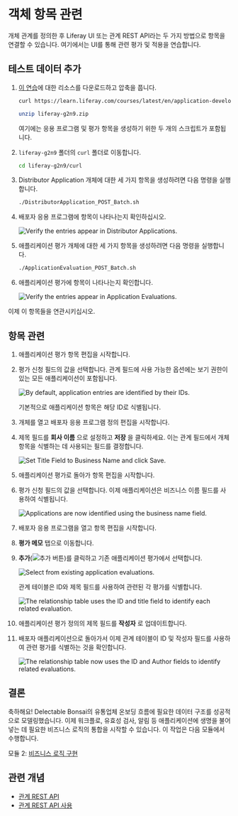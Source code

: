 # 객체 항목 관련

개체 관계를 정의한 후 Liferay UI 또는 관계 REST API라는 두 가지 방법으로 항목을 연결할 수 있습니다. 여기에서는 UI를 통해 관련 평가 및 적용을 연습합니다.

## 테스트 데이터 추가

1. [이 연습](./liferay-g2n9.zip)에 대한 리소스를 다운로드하고 압축을 풉니다.

   ```bash
   curl https://learn.liferay.com/courses/latest/en/application-development/modeling-data-structures/liferay-g2n9.zip -O
   ```

   ```bash
   unzip liferay-g2n9.zip
   ```

   여기에는 응용 프로그램 및 평가 항목을 생성하기 위한 두 개의 스크립트가 포함됩니다.

1. `liferay-g2n9` 폴더의 `curl` 폴더로 이동합니다.

   ```bash
   cd liferay-g2n9/curl
   ```

1. Distributor Application 개체에 대한 세 가지 항목을 생성하려면 다음 명령을 실행합니다.

   ```bash
   ./DistributorApplication_POST_Batch.sh
   ```

1. 배포자 응용 프로그램에 항목이 나타나는지 확인하십시오.

   ![Verify the entries appear in Distributor Applications.](./relating-object-entries/images/01.png)

1. 애플리케이션 평가 개체에 대한 세 가지 항목을 생성하려면 다음 명령을 실행합니다.

   ```bash
   ./ApplicationEvaluation_POST_Batch.sh
   ```

1. 애플리케이션 평가에 항목이 나타나는지 확인합니다.

   ![Verify the entries appear in Application Evaluations.](./relating-object-entries/images/02.png)

이제 이 항목들을 연관시키십시오.

## 항목 관련

1. 애플리케이션 평가 항목 편집을 시작합니다.

1. 평가 신청 필드의 값을 선택합니다. 관계 필드에 사용 가능한 옵션에는 보기 권한이 있는 모든 애플리케이션이 포함됩니다.

   ![By default, application entries are identified by their IDs.](./relating-object-entries/images/03.png)

   기본적으로 애플리케이션 항목은 해당 ID로 식별됩니다.

1. 개체를 열고 배포자 응용 프로그램 정의 편집을 시작합니다.

1. 제목 필드를 **회사 이름** 으로 설정하고 **저장** 을 클릭하세요. 이는 관계 필드에서 개체 항목을 식별하는 데 사용되는 필드를 결정합니다.

   ![Set Title Field to Business Name and click Save.](./relating-object-entries/images/04.png)

1. 애플리케이션 평가로 돌아가 항목 편집을 시작합니다.

1. 평가 신청 필드의 값을 선택합니다. 이제 애플리케이션은 비즈니스 이름 필드를 사용하여 식별됩니다.

   ![Applications are now identified using the business name field.](./relating-object-entries/images/05.png)

1. 배포자 응용 프로그램을 열고 항목 편집을 시작합니다.

1. **평가 메모** 탭으로 이동합니다.

1. **추가**(![추가 버튼](../../images/icon-add.png))를 클릭하고 기존 애플리케이션 평가에서 선택합니다.

   ![Select from existing application evaluations.](./relating-object-entries/images/06.png)

   관계 테이블은 ID와 제목 필드를 사용하여 관련된 각 평가를 식별합니다.

   ![The relationship table uses the ID and title field to identify each related evaluation.](./relating-object-entries/images/07.png)

1. 애플리케이션 평가 정의의 제목 필드를 **작성자** 로 업데이트합니다.

1. 배포자 애플리케이션으로 돌아가서 이제 관계 테이블이 ID 및 작성자 필드를 사용하여 관련 평가를 식별하는 것을 확인합니다.

    ![The relationship table now uses the ID and Author fields to identify related evaluations.](./relating-object-entries/images/08.png)

## 결론

축하해요! Delectable Bonsai의 유통업체 온보딩 흐름에 필요한 데이터 구조를 성공적으로 모델링했습니다. 이제 워크플로, 유효성 검사, 알림 등 애플리케이션에 생명을 불어넣는 데 필요한 비즈니스 로직의 통합을 시작할 수 있습니다. 이 작업은 다음 모듈에서 수행합니다.

모듈 2: [비즈니스 로직 구현](../implementing-business-logic.md)

## 관련 개념

* [관계 REST API](https://learn.liferay.com/en/w/dxp/building-applications/objects/understanding-object-integrations/using-custom-object-apis#relationship-rest-apis)
* [관계 REST API 사용](https://learn.liferay.com/en/w/dxp/building-applications/objects/objects-tutorials/using-apis/using-relationship-rest-apis)
